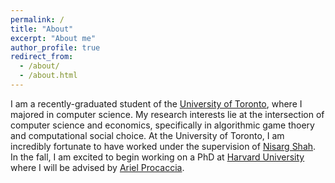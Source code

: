 ```yaml
---
permalink: /
title: "About"
excerpt: "About me"
author_profile: true
redirect_from: 
  - /about/
  - /about.html
---
```


I am a recently-graduated student of the [University of Toronto](https://www.utoronto.ca), where I majored in computer science. My research interests lie at the intersection of computer science and economics, specifically in algorithmic game thoery and computational social choice. At the University of Toronto, I am incredibly fortunate to have worked under the supervision of [Nisarg Shah](http://www.cs.toronto.edu/~nisarg/index.html). In the fall, I am excited to begin working on a PhD at [Harvard University](https://www.seas.harvard.edu) where I will be advised by [Ariel Procaccia](http://procaccia.info). 